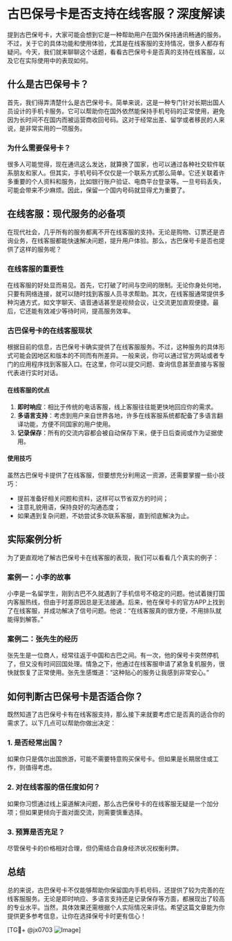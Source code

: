 # 古巴保号卡是否支持在线客服？深度解读

提到古巴保号卡，大家可能会想到它是一种帮助用户在国外保持通讯畅通的服务。不过，关于它的具体功能和使用体验，尤其是在线客服的支持情况，很多人都存有疑问。今天，我们就来聊聊这个话题，看看古巴保号卡是否真的支持在线客服，以及它在实际使用中的表现如何。

## 什么是古巴保号卡？

首先，我们得弄清楚什么是古巴保号卡。简单来说，这是一种专门针对长期出国人员设计的手机卡服务。它可以帮助你在国外依然能保持手机号码的正常使用，避免因为长时间不在国内而被运营商收回号码。这对于经常出差、留学或者移民的人来说，是非常实用的一项服务。

### 为什么需要保号卡？

很多人可能觉得，现在通讯这么发达，就算换了国家，也可以通过各种社交软件联系朋友和家人。但其实，手机号码不仅仅是一个联系方式那么简单。它还关联着许多重要的个人资料和服务，比如银行账户验证、电商平台登录等。一旦号码丢失，可能会带来不少麻烦。因此，保留一个国内号码就显得尤为重要了。

## 在线客服：现代服务的必备项

在现代社会，几乎所有的服务都离不开在线客服的支持。无论是购物、订票还是咨询业务，在线客服都能快速解决问题，提升用户体验。那么，古巴保号卡是否也提供了这样的服务呢？

### 在线客服的重要性

在线客服的好处显而易见。首先，它打破了时间与空间的限制。无论你身处何地，只要有网络连接，就可以随时找到客服人员寻求帮助。其次，在线客服通常提供多种沟通方式，如文字聊天、语音通话甚至是视频会议，让交流更加直观便捷。最后，它还能有效减少等待时间，提高服务效率。

### 古巴保号卡的在线客服现状

根据目前的信息，古巴保号卡确实提供了在线客服服务。不过，这种服务的具体形式可能会因地区和版本的不同而有所差异。一般来说，你可以通过官方网站或者专门的应用程序找到客服入口。在这里，你可以提交问题、查询信息甚至直接与客服代表进行实时对话。

#### 在线客服的优点

1. **即时响应**：相比于传统的电话客服，线上客服往往能更快地回应你的需求。
2. **多语言支持**：考虑到用户来自世界各地，许多在线客服系统都配备了多语言翻译功能，方便不同国家的用户使用。
3. **记录保存**：所有的交流内容都会被自动保存下来，便于日后查阅或作为证据使用。

#### 使用技巧

虽然古巴保号卡提供了在线客服，但要想充分利用这一资源，还需要掌握一些小技巧：
- 提前准备好相关问题和资料，这样可以节省双方的时间；
- 注意礼貌用语，保持良好的沟通态度；
- 如果遇到复杂问题，不妨尝试多次联系客服，直到彻底解决为止。

## 实际案例分析

为了更直观地了解古巴保号卡在线客服的表现，我们可以看看几个真实的例子：

### 案例一：小李的故事

小李是一名留学生，刚到古巴不久就遇到了手机信号不稳定的问题。他试着拨打国内客服热线，但由于时差原因总是无法接通。后来，他在保号卡的官方APP上找到了在线客服，并成功解决了信号问题。他说：“在线客服真的很方便，不用排队就能得到解答。”

### 案例二：张先生的经历

张先生是一位商人，经常往返于中国和古巴之间。有一次，他的保号卡突然停机了，但又没有时间回国处理。情急之下，他通过在线客服申请了紧急复机服务，很快就恢复了正常使用。张先生感慨道：“这种贴心的服务让我感到非常安心。”

## 如何判断古巴保号卡是否适合你？

既然知道了古巴保号卡有在线客服支持，那么接下来就要考虑它是否真的适合你的需求了。以下几点可以帮助你做出决定：

### 1. 是否经常出国？
如果你只是偶尔出国旅游，可能不需要特意购买保号卡。但如果是长期居住或工作，则值得考虑。

### 2. 对在线客服的信任度如何？
如果你习惯通过线上渠道解决问题，那么古巴保号卡的在线客服无疑是一个加分项；但如果更倾向于面对面交流，则需要慎重选择。

### 3. 预算是否充足？
尽管保号卡的价格相对合理，但仍需结合自身经济状况权衡利弊。

## 总结

总的来说，古巴保号卡不仅能够帮助你保留国内手机号码，还提供了较为完善的在线客服服务。无论是即时响应、多语言支持还是记录保存等方面，都展现出了较高的专业水平。当然，具体效果还需根据个人实际情况来评估。希望这篇文章能为你提供更多参考信息，让你在选择保号卡时更有信心！

[TG💪+ @jx0703 ![Image](https://github.com/user-attachments/assets/dbca1d08-cadb-493c-b0ec-ad6f7a83f270)]
